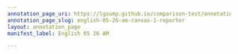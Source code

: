 ```yaml
---
annotation_page_uri: https://lgsump.github.io/comparison-test/annotations/english-05-26-am-canvas-1-reporter.json
annotation_page_slug: english-05-26-am-canvas-1-reporter
layout: annotation_page
manifest_label: English 05 26 AM

---
```

